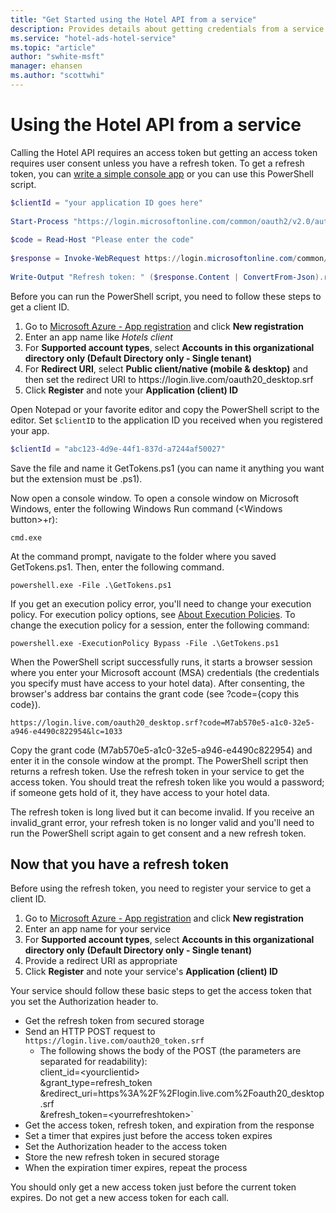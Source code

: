 ```yaml
---
title: "Get Started using the Hotel API from a service"
description: Provides details about getting credentials from a service.
ms.service: "hotel-ads-hotel-service"
ms.topic: "article"
author: "swhite-msft"
manager: ehansen
ms.author: "scottwhi"
---
```


# Using the Hotel API from a service

Calling the Hotel API requires an access token but getting an access token requires user consent unless you have a refresh token. To get a refresh token, you can [write a simple console app](../hotel-service/code-example-oauth.md) or you can use this PowerShell script.

```powershell
$clientId = "your application ID goes here"
 
Start-Process "https://login.microsoftonline.com/common/oauth2/v2.0/authorize?client_id=$clientId&scope=bingads.manage offline_access&response_type=code&redirect_uri=https://login.live.com/oauth20_desktop.srf"
 
$code = Read-Host "Please enter the code"
 
$response = Invoke-WebRequest https://login.microsoftonline.com/common/oauth2/v2.0/token -ContentType application/x-www-form-urlencoded -Method POST -Body "client_id=$clientid&redirect_uri=https://login.live.com/oauth20_desktop.srf&code=$code&grant_type=authorization_code"
 
Write-Output "Refresh token: " ($response.Content | ConvertFrom-Json).refresh_token 
```

Before you can run the PowerShell script, you need to follow these steps to get a client ID.

1. Go to [Microsoft Azure - App registration](https://go.microsoft.com/fwlink/?linkid=2083908) and click **New registration**  
2. Enter an app name like *Hotels client* 
3. For **Supported account types**, select **Accounts in this organizational directory only (Default Directory only - Single tenant)** 
4. For **Redirect URI**, select **Public client/native (mobile & desktop)** and then set the redirect URI to https:\//login.live.com/oauth20_desktop.srf
5. Click **Register** and note your **Application (client) ID**  

Open Notepad or your favorite editor and copy the PowerShell script to the editor. Set `$clientID` to the application ID you received when you registered your app.

```powershell
$clientId = "abc123-4d9e-44f1-837d-a7244af50027"
```

Save the file and name it GetTokens.ps1 (you can name it anything you want but the extension must be .ps1).

Now open a console window. To open a console window on Microsoft Windows, enter the following Windows Run command (\<Windows button>+r): 

```
cmd.exe
```

At the command prompt, navigate to the folder where you saved GetTokens.ps1. Then, enter the following command.

```
powershell.exe -File .\GetTokens.ps1
```

<!--
can't get either link to work; both get mangled.
[About Execution Policies](https:/go.microsoft.com/fwlink/?LinkID=135170)
<a href="https:/go.microsoft.com/fwlink/?LinkID=135170" data-raw-source="[About Execution Policies](https:/go.microsoft.com/fwlink/?LinkID=135170)">About Execution Policies</a>
-->

If you get an execution policy error, you'll need to change your execution policy. For execution policy options, see [About Execution Policies](https://docs.microsoft.com/en-us/powershell/module/microsoft.powershell.core/about/about_execution_policies?view=powershell-5.1). To change the execution policy for a session, enter the following command: 

```
powershell.exe -ExecutionPolicy Bypass -File .\GetTokens.ps1
```

When the PowerShell script successfully runs, it starts a browser session where you enter your Microsoft account (MSA) credentials (the credentials you specify must have access to your hotel data). After consenting, the browser's address bar contains the grant code (see ?code={copy this code}).

```
https://login.live.com/oauth20_desktop.srf?code=M7ab570e5-a1c0-32e5-a946-e4490c822954&lc=1033
```

Copy the grant code (M7ab570e5-a1c0-32e5-a946-e4490c822954) and enter it in the console window at the prompt. The PowerShell script then returns a refresh token. Use the refresh token in your service to get the access token. You should treat the refresh token like you would a password; if someone gets hold of it, they have access to your hotel data.

The refresh token is long lived but it can become invalid. If you receive an invalid_grant error, your refresh token is no longer valid and you'll need to run the PowerShell script again to get consent and a new refresh token.


## Now that you have a refresh token

Before using the refresh token, you need to register your service to get a client ID. 

1. Go to [Microsoft Azure - App registration](https://go.microsoft.com/fwlink/?linkid=2083908) and click **New registration**  
2. Enter an app name for your service 
3. For **Supported account types**, select **Accounts in this organizational directory only (Default Directory only - Single tenant)** 
4. Provide a redirect URI as appropriate
5. Click **Register** and note your service's **Application (client) ID**  


Your service should follow these basic steps to get the access token that you set the Authorization header to.

- Get the refresh token from secured storage
- Send an HTTP POST request to `https://login.live.com/oauth20_token.srf`  
  - The following shows the body of the POST (the parameters are separated for readability):  
     client_id=\<yourclientid>  
&grant_type=refresh_token  
&redirect_uri=https%3A%2F%2Flogin.live.com%2Foauth20_desktop.srf  
&refresh_token=\<yourrefreshtoken>` 
- Get the access token, refresh token, and expiration from the response
- Set a timer that expires just before the access token expires
- Set the Authorization header to the access token
- Store the new refresh token in secured storage
- When the expiration timer expires, repeat the process

You should only get a new access token just before the current token expires. Do not get a new access token for each call.
